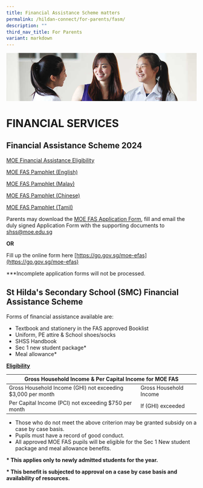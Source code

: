 ```yaml
---
title: Financial Assistance Scheme matters
permalink: /hildan-connect/for-parents/fasm/
description: ""
third_nav_title: For Parents
variant: markdown
---
```

![](/images/Information/Financial%20Services%20Banner.jpg)

# FINANCIAL SERVICES

Financial Assistance Scheme 2024
---------------------------

[MOE Financial Assistance Eligibility](https://www.moe.gov.sg/financial-matters/financial-assistance)

[MOE FAS Pamphlet (English)](/files/Document_4a_MOE_FAS_pamphlet__EL_.pdf)

[MOE FAS Pamphlet (Malay)](/files/Document_4c_MOE_FAS_pamphlet__ML_.pdf)

[MOE FAS Pamphlet (Chinese)](/files/Document_4b_MOE_FAS_pamphlet__CL_.pdf)

[MOE FAS Pamphlet (Tamil)](/files/Document_4d_MOE_FAS_pamphlet__TL_.pdf)
  
Parents may download the  [MOE FAS Application Form](/files/MOE_FAS_Application_Form_2025.pdf),  fill and email the duly signed Application Form with the supporting documents to [shss@moe.edu.sg](mailto:shss@moe.edu.sg)

**OR**

Fill up the online form here [https://go.gov.sg/moe-efas](https://go.gov.sg/moe-efas)

  

\*\*\*Incomplete application forms will not be processed.

  

St Hilda's Secondary School (SMC) Financial Assistance Scheme
-------------------------------------------------------------

Forms of financial assistance available are:

*   Textbook and stationery in the FAS approved Booklist
*   Uniform, PE attire &amp; School shoes/socks&nbsp;
*   SHSS Handbook&nbsp;
*   Sec 1 new student package\*&nbsp;
*   Meal allowance\*

  
**<u>Eligibility</u>**

<table>
<thead>
  <tr>
    <th colspan="2">Gross Household Income &amp; Per Capital Income for MOE FAS</th>
  </tr>
</thead>
<tbody>
  <tr>
    <td>Gross Household Income (GHI) not exceeding $3,000 per month</td>
    <td>Gross Household Income</td>
  </tr>
  <tr>
    <td>Per Capital Income (PCI) not exceeding $750 per month</td>
    <td>If (GHI) exceeded</td>
  </tr>
</tbody>
</table>


*   Those who do not meet the above criterion may be granted subsidy on a case by case basis.&nbsp;
*   Pupils must have a record of good conduct.&nbsp;
*   All approved MOE FAS pupils will be eligible for the Sec 1 New student package and meal allowance benefits.

**\* This applies only to newly admitted students for the year.**

**\* This benefit is subjected to approval on a case by case basis and availability of resources.**